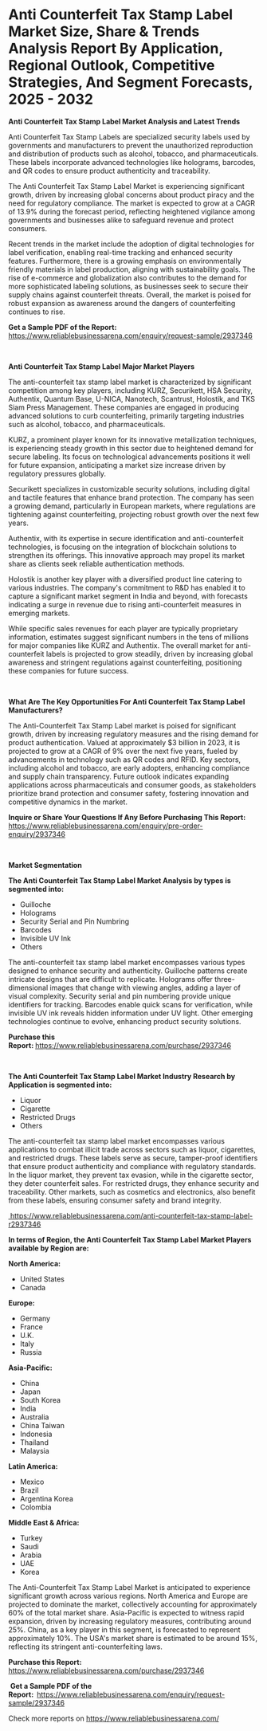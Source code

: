 <p><h1>Anti Counterfeit Tax Stamp Label Market Size, Share & Trends Analysis Report By Application, Regional Outlook, Competitive Strategies, And Segment Forecasts, 2025 - 2032</h1></p><p><strong>Anti Counterfeit Tax Stamp Label Market Analysis and Latest Trends</strong></p>
<p><p>Anti Counterfeit Tax Stamp Labels are specialized security labels used by governments and manufacturers to prevent the unauthorized reproduction and distribution of products such as alcohol, tobacco, and pharmaceuticals. These labels incorporate advanced technologies like holograms, barcodes, and QR codes to ensure product authenticity and traceability.</p><p>The Anti Counterfeit Tax Stamp Label Market is experiencing significant growth, driven by increasing global concerns about product piracy and the need for regulatory compliance. The market is expected to grow at a CAGR of 13.9% during the forecast period, reflecting heightened vigilance among governments and businesses alike to safeguard revenue and protect consumers. </p><p>Recent trends in the market include the adoption of digital technologies for label verification, enabling real-time tracking and enhanced security features. Furthermore, there is a growing emphasis on environmentally friendly materials in label production, aligning with sustainability goals. The rise of e-commerce and globalization also contributes to the demand for more sophisticated labeling solutions, as businesses seek to secure their supply chains against counterfeit threats. Overall, the market is poised for robust expansion as awareness around the dangers of counterfeiting continues to rise.</p></p>
<p><strong>Get a Sample PDF of the Report:&nbsp;</strong> <a href="https://www.reliablebusinessarena.com/enquiry/request-sample/2937346?utm_campaign=2383&utm_medium=2&utm_source=Github&utm_content=ia&utm_term=14032025&utm_id=anti-counterfeit-tax-stamp-label">https://www.reliablebusinessarena.com/enquiry/request-sample/2937346</a></p>
<p>&nbsp;</p>
<p><strong>Anti Counterfeit Tax Stamp Label Major Market Players</strong></p>
<p><p>The anti-counterfeit tax stamp label market is characterized by significant competition among key players, including KURZ, Securikett, HSA Security, Authentix, Quantum Base, U-NICA, Nanotech, Scantrust, Holostik, and TKS Siam Press Management. These companies are engaged in producing advanced solutions to curb counterfeiting, primarily targeting industries such as alcohol, tobacco, and pharmaceuticals.</p><p>KURZ, a prominent player known for its innovative metallization techniques, is experiencing steady growth in this sector due to heightened demand for secure labeling. Its focus on technological advancements positions it well for future expansion, anticipating a market size increase driven by regulatory pressures globally.</p><p>Securikett specializes in customizable security solutions, including digital and tactile features that enhance brand protection. The company has seen a growing demand, particularly in European markets, where regulations are tightening against counterfeiting, projecting robust growth over the next few years.</p><p>Authentix, with its expertise in secure identification and anti-counterfeit technologies, is focusing on the integration of blockchain solutions to strengthen its offerings. This innovative approach may propel its market share as clients seek reliable authentication methods.</p><p>Holostik is another key player with a diversified product line catering to various industries. The company's commitment to R&D has enabled it to capture a significant market segment in India and beyond, with forecasts indicating a surge in revenue due to rising anti-counterfeit measures in emerging markets.</p><p>While specific sales revenues for each player are typically proprietary information, estimates suggest significant numbers in the tens of millions for major companies like KURZ and Authentix. The overall market for anti-counterfeit labels is projected to grow steadily, driven by increasing global awareness and stringent regulations against counterfeiting, positioning these companies for future success.</p></p>
<p>&nbsp;</p>
<p><strong>What Are The Key Opportunities For Anti Counterfeit Tax Stamp Label Manufacturers?</strong></p>
<p><p>The Anti-Counterfeit Tax Stamp Label market is poised for significant growth, driven by increasing regulatory measures and the rising demand for product authentication. Valued at approximately $3 billion in 2023, it is projected to grow at a CAGR of 9% over the next five years, fueled by advancements in technology such as QR codes and RFID. Key sectors, including alcohol and tobacco, are early adopters, enhancing compliance and supply chain transparency. Future outlook indicates expanding applications across pharmaceuticals and consumer goods, as stakeholders prioritize brand protection and consumer safety, fostering innovation and competitive dynamics in the market.</p></p>
<p><strong>Inquire or Share Your Questions If Any Before Purchasing This Report:</strong> <a href="https://www.reliablebusinessarena.com/enquiry/pre-order-enquiry/2937346?utm_campaign=2383&utm_medium=2&utm_source=Github&utm_content=ia&utm_term=14032025&utm_id=anti-counterfeit-tax-stamp-label">https://www.reliablebusinessarena.com/enquiry/pre-order-enquiry/2937346</a></p>
<p>&nbsp;</p>
<p><strong>Market Segmentation</strong></p>
<p><strong>The Anti Counterfeit Tax Stamp Label Market Analysis by types is segmented into:</strong></p>
<p><ul><li>Guilloche</li><li>Holograms</li><li>Security Serial and Pin Numbring</li><li>Barcodes</li><li>Invisible UV Ink</li><li>Others</li></ul></p>
<p><p>The anti-counterfeit tax stamp label market encompasses various types designed to enhance security and authenticity. Guilloche patterns create intricate designs that are difficult to replicate. Holograms offer three-dimensional images that change with viewing angles, adding a layer of visual complexity. Security serial and pin numbering provide unique identifiers for tracking. Barcodes enable quick scans for verification, while invisible UV ink reveals hidden information under UV light. Other emerging technologies continue to evolve, enhancing product security solutions.</p></p>
<p><strong>Purchase this Report:&nbsp;</strong><a href="https://www.reliablebusinessarena.com/purchase/2937346?utm_campaign=2383&utm_medium=2&utm_source=Github&utm_content=ia&utm_term=14032025&utm_id=anti-counterfeit-tax-stamp-label">https://www.reliablebusinessarena.com/purchase/2937346</a></p>
<p>&nbsp;</p>
<p><strong>The Anti Counterfeit Tax Stamp Label Market Industry Research by Application is segmented into:</strong></p>
<p><ul><li>Liquor</li><li>Cigarette</li><li>Restricted Drugs</li><li>Others</li></ul></p>
<p><p>The anti-counterfeit tax stamp label market encompasses various applications to combat illicit trade across sectors such as liquor, cigarettes, and restricted drugs. These labels serve as secure, tamper-proof identifiers that ensure product authenticity and compliance with regulatory standards. In the liquor market, they prevent tax evasion, while in the cigarette sector, they deter counterfeit sales. For restricted drugs, they enhance security and traceability. Other markets, such as cosmetics and electronics, also benefit from these labels, ensuring consumer safety and brand integrity.</p></p>
<p><a href="https://www.reliablebusinessarena.com/anti-counterfeit-tax-stamp-label-r2937346?utm_campaign=2383&utm_medium=2&utm_source=Github&utm_content=ia&utm_term=14032025&utm_id=anti-counterfeit-tax-stamp-label">&nbsp;https://www.reliablebusinessarena.com/anti-counterfeit-tax-stamp-label-r2937346</a></p>
<p><strong>In terms of Region, the Anti Counterfeit Tax Stamp Label Market Players available by Region are:</strong></p>
<p>
    <p> <strong> North America: </strong>
        <ul>
            <li>United States</li>
            <li>Canada</li>
        </ul>
        </p> 
    <p> <strong> Europe: </strong>
        <ul>
            <li>Germany</li>
            <li>France</li>
            <li>U.K.</li>
            <li>Italy</li>
            <li>Russia</li>
        </ul>
        </p> 
    <p> <strong> Asia-Pacific: </strong>
        <ul>
            <li>China</li>
            <li>Japan</li>
            <li>South Korea</li>
            <li>India</li>
            <li>Australia</li>
            <li>China Taiwan</li>
            <li>Indonesia</li>
            <li>Thailand</li>
            <li>Malaysia</li>
        </ul>
        </p> 
    <p> <strong> Latin America: </strong>
        <ul>
            <li>Mexico</li>
            <li>Brazil</li>
            <li>Argentina Korea</li>
            <li>Colombia</li>
        </ul>
        </p> 
    <p> <strong> Middle East & Africa: </strong>
        <ul>
            <li>Turkey</li>
            <li>Saudi</li>
            <li>Arabia</li>
            <li>UAE</li>
            <li>Korea</li>
        </ul>
    </p>
    </p>
<p><p>The Anti-Counterfeit Tax Stamp Label Market is anticipated to experience significant growth across various regions. North America and Europe are projected to dominate the market, collectively accounting for approximately 60% of the total market share. Asia-Pacific is expected to witness rapid expansion, driven by increasing regulatory measures, contributing around 25%. China, as a key player in this segment, is forecasted to represent approximately 10%. The USA's market share is estimated to be around 15%, reflecting its stringent anti-counterfeiting laws.</p></p>
<p><strong>Purchase this Report: </strong><a href="https://www.reliablebusinessarena.com/purchase/2937346?utm_campaign=2383&utm_medium=2&utm_source=Github&utm_content=ia&utm_term=14032025&utm_id=anti-counterfeit-tax-stamp-label">https://www.reliablebusinessarena.com/purchase/2937346</a></p>
<p>&nbsp;<strong>Get a Sample PDF of the Report:&nbsp;&nbsp;</strong><a href="https://www.reliablebusinessarena.com/enquiry/request-sample/2937346?utm_campaign=2383&utm_medium=2&utm_source=Github&utm_content=ia&utm_term=14032025&utm_id=anti-counterfeit-tax-stamp-label">https://www.reliablebusinessarena.com/enquiry/request-sample/2937346</a></p>
<p><strong></strong></p>
<p>Check more reports on <a href="https://www.reliablebusinessarena.com/?utm_campaign=2383&utm_medium=2&utm_source=Github&utm_content=ia&utm_term=14032025&utm_id=anti-counterfeit-tax-stamp-label">https://www.reliablebusinessarena.com/</a></p>